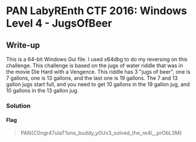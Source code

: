 # PAN LabyREnth CTF 2016: Windows Level 4 - JugsOfBeer

## Write-up
This is a 64-bit Windows Gui file. I used x64dbg to do my reversing on this challenge. This challenge is based on the jugs of
water riddle that was in the movie Die Hard with a Vengence. This riddle has 3 "jugs of beer", one is 7 gallons, one is 13 gallons,
and the last one is 19 gallons. The 7 and 13 gallon jugs start full, and you need to get 10 gallons in the 19 gallon jug, and 10 gallons
in the 13 gallon jug.

### Solution



#### Flag
> PAN{C0ngr47ulaT1ons_buddy_y0Uv3_solved_the_re4l__prObL3M}
